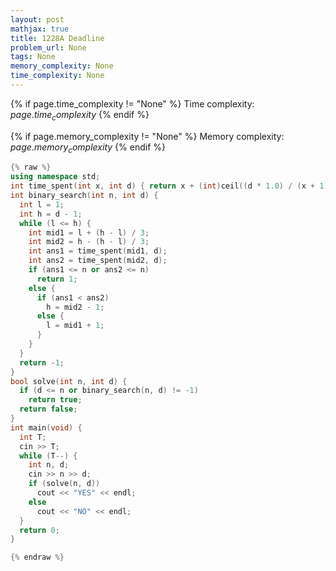 ```yaml
---
layout: post
mathjax: true
title: 1228A Deadline
problem_url: None
tags: None
memory_complexity: None
time_complexity: None
---
```




{% if page.time_complexity != "None" %}
Time complexity: ${{ page.time_complexity }}$
{% endif %}

{% if page.memory_complexity != "None" %}
Memory complexity: ${{ page.memory_complexity }}$
{% endif %}

```cpp
{% raw %}
using namespace std;
int time_spent(int x, int d) { return x + (int)ceil((d * 1.0) / (x + 1)); }
int binary_search(int n, int d) {
  int l = 1;
  int h = d - 1;
  while (l <= h) {
    int mid1 = l + (h - l) / 3;
    int mid2 = h - (h - l) / 3;
    int ans1 = time_spent(mid1, d);
    int ans2 = time_spent(mid2, d);
    if (ans1 <= n or ans2 <= n)
      return 1;
    else {
      if (ans1 < ans2)
        h = mid2 - 1;
      else {
        l = mid1 + 1;
      }
    }
  }
  return -1;
}
bool solve(int n, int d) {
  if (d <= n or binary_search(n, d) != -1)
    return true;
  return false;
}
int main(void) {
  int T;
  cin >> T;
  while (T--) {
    int n, d;
    cin >> n >> d;
    if (solve(n, d))
      cout << "YES" << endl;
    else
      cout << "NO" << endl;
  }
  return 0;
}

{% endraw %}
```